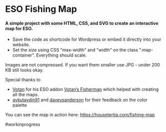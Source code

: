 # ESO Fishing Map
#### A simple project with some HTML, CSS, and SVG to create an interactive map for ESO.
* Save the code as shortcode for Wordpress or embed it directly into your website.
* Set the size using CSS "max-width" and "width" on the class ".map-container". Everything should scale.

Images are not compressed. If you want them smaller use JPG - under 200 KB still looks okay.

Special thanks to
* [Votan](https://www.esoui.com/forums/member.php?action=getinfo&userid=13996) for his ESO addon [Votan’s Fisherman](https://www.esoui.com/downloads/info918-VotansFisherman.html) which helped with creating all the maps.
* [aykutaydin91](https://www.reddit.com/user/aykutaydin91) and [daveysanderson](https://www.reddit.com/user/daveysanderson) for their feedback on the color palette

You can see the map in action here: https://housetertia.com/fishing-map

#workinprogress
